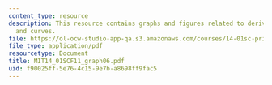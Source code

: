 ```yaml
---
content_type: resource
description: This resource contains graphs and figures related to deriving demand
  and curves.
file: https://ol-ocw-studio-app-qa.s3.amazonaws.com/courses/14-01sc-principles-of-microeconomics-fall-2011/f90025ff5e764c159e7ba8698ff9fac5_MIT14_01SCF11_graph06.pdf
file_type: application/pdf
resourcetype: Document
title: MIT14_01SCF11_graph06.pdf
uid: f90025ff-5e76-4c15-9e7b-a8698ff9fac5
---
```

